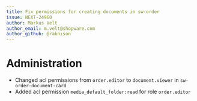 ```yaml
---
title: Fix permissions for creating documents in sw-order
issue: NEXT-24960
author: Markus Velt
author_email: m.velt@shopware.com
author_github: @raknison
---
```

# Administration
* Changed acl permissions from `order.editor` to `document.viewer` in `sw-order-document-card`
* Added acl permission `media_default_folder:read` for role `order.editor` 
